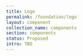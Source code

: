 ```yaml
---
title: Logo
permalink: /foundation/logo
layout: component
collection_name: components
section: components
status: Proposed
intro: TBD
---
```


